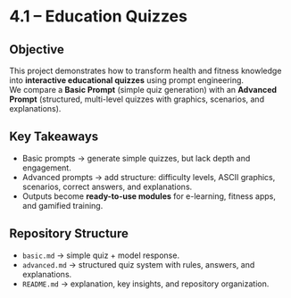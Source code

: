 # 4.1 – Education Quizzes

## Objective
This project demonstrates how to transform health and fitness knowledge into **interactive educational quizzes** using prompt engineering.  
We compare a **Basic Prompt** (simple quiz generation) with an **Advanced Prompt** (structured, multi-level quizzes with graphics, scenarios, and explanations).  

## Key Takeaways
- Basic prompts → generate simple quizzes, but lack depth and engagement.  
- Advanced prompts → add structure: difficulty levels, ASCII graphics, scenarios, correct answers, and explanations.  
- Outputs become **ready-to-use modules** for e-learning, fitness apps, and gamified training.  

## Repository Structure
- `basic.md` → simple quiz + model response.  
- `advanced.md` → structured quiz system with rules, answers, and explanations.  
- `README.md` → explanation, key insights, and repository organization.  
